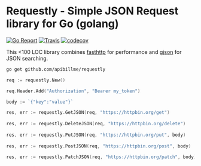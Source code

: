 # Requestly - Simple JSON Request library for Go (golang)

[![Go Report](https://goreportcard.com/badge/github.com/apibillme/requestly)](https://goreportcard.com/report/github.com/apibillme/requestly) [![Travis](https://travis-ci.org/apibillme/requestly.svg?branch=master)](https://travis-ci.org/apibillme/requestly#) [![codecov](https://codecov.io/gh/apibillme/requestly/branch/master/graph/badge.svg)](https://codecov.io/gh/apibillme/requestly)


This <100 LOC library combines [fasthttp](https://github.com/valyala/fasthttp) for performance and [gjson](https://github.com/tidwall/gjson) for JSON searching.

```bash
go get github.com/apibillme/requestly
```

```go
req := requestly.New()

req.Header.Add("Authorization", "Bearer my_token")

body := `{"key":"value"}`

res, err := requestly.GetJSON(req, "https://httpbin.org/get")
	
res, err := requestly.DeleteJSON(req, "https://httpbin.org/delete")
	
res, err := requestly.PutJSON(req, "https://httpbin.org/put", body)
	
res, err := requestly.PostJSON(req, "https://httpbin.org/post", body)
	
res, err := requestly.PatchJSON(req, "https://httpbin.org/patch", body)
```

